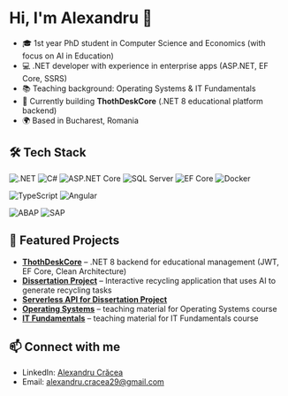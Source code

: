 # Hi, I'm Alexandru 👋  

- 🎓 1st year PhD student in Computer Science and Economics (with focus on AI in Education)  
- 💻 .NET developer with experience in enterprise apps (ASP.NET, EF Core, SSRS)  
- 📚 Teaching background: Operating Systems & IT Fundamentals  
- 🚀 Currently building **ThothDeskCore** (.NET 8 educational platform backend)  
- 🌍 Based in Bucharest, Romania

## 🛠 Tech Stack
![.NET](https://img.shields.io/badge/-.NET-512BD4?logo=dotnet&logoColor=white)
![C#](https://img.shields.io/badge/-C%23-239120?logo=csharp&logoColor=white)
![ASP.NET Core](https://img.shields.io/badge/-ASP.NET%20Core-512BD4?logo=dotnet&logoColor=white)
![SQL Server](https://img.shields.io/badge/-SQL%20Server-CC2927?logo=microsoftsqlserver&logoColor=white)
![EF Core](https://img.shields.io/badge/-Entity%20Framework%20Core-512BD4?logo=dotnet&logoColor=white)
![Docker](https://img.shields.io/badge/-Docker-2496ED?logo=docker&logoColor=white)

![TypeScript](https://img.shields.io/badge/-TypeScript-3178C6?logo=typescript&logoColor=white)
![Angular](https://img.shields.io/badge/-Angular-DD0031?logo=angular&logoColor=white)

![ABAP](https://img.shields.io/badge/-ABAP-0FAAFF?logo=sap&logoColor=white)
![SAP](https://img.shields.io/badge/-SAP-0FAAFF?logo=sap&logoColor=white)


## 🚀 Featured Projects
- [**ThothDeskCore**](https://github.com/alexandrucracea/ThothDesk.git) – .NET 8 backend for educational management (JWT, EF Core, Clean Architecture)
- [**Dissertation Project**](https://github.com/alexandrucracea/TezorwasV2.git) – Interactive recycling application that uses AI to generate recycling tasks
- [**Serverless API for Dissertation Project**](https://github.com/alexandrucracea/serverless-api-tezorwass.git) 
- [**Operating Systems**](https://github.com/alexandrucracea/SO-2025.git) – teaching material for Operating Systems course
- [**IT Fundamentals**](https://github.com/alexandrucracea/BTI2024.git) – teaching material for IT Fundamentals course


## 📫 Connect with me
- LinkedIn: [Alexandru Crăcea ](https://www.linkedin.com/in/alexandru-cr%C4%83cea-5347851a3/)  
- Email: alexandru.cracea29@gmail.com


